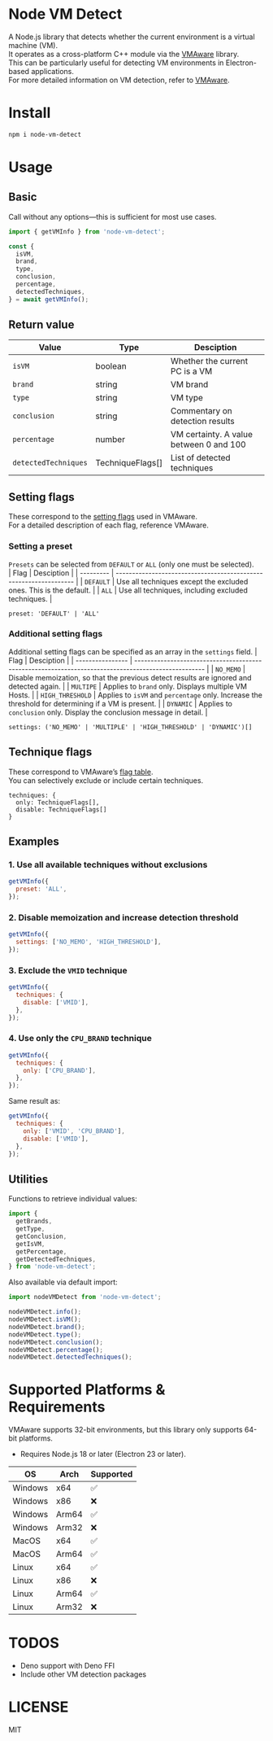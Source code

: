 # Node VM Detect

A Node.js library that detects whether the current environment is a virtual machine (VM).   
It operates as a cross-platform C++ module via the [VMAware](https://github.com/kernelwernel/VMAware) library.  
This can be particularly useful for detecting VM environments in Electron-based applications.  
For more detailed information on VM detection, refer to [VMAware](https://github.com/kernelwernel/VMAware).

# Install

```bash
npm i node-vm-detect
```

# Usage
## Basic
Call without any options—this is sufficient for most use cases.
```js
import { getVMInfo } from 'node-vm-detect';

const {
  isVM,
  brand,
  type,
  conclusion,
  percentage,
  detectedTechniques,
} = await getVMInfo();
```
## Return value
| Value                | Type             | Desciption                              |
| -------------------- | ---------------- | --------------------------------------- |
| `isVM`               | boolean          | Whether the current PC is a VM          |
| `brand`              | string           | VM brand                                |
| `type`               | string           | VM type                                 |
| `conclusion`         | string           | Commentary on detection results         |
| `percentage`         | number           | VM certainty. A value between 0 and 100 |
| `detectedTechniques` | TechniqueFlags[] | List of detected techniques             |

## Setting flags
These correspond to the [setting flags](https://github.com/kernelwernel/VMAware/wiki/Documentation#setting-flags) used in VMAware.  
For a detailed description of each flag, reference VMAware.

### Setting a preset
`Presets` can be selected from `DEFAULT` or `ALL` (only one must be selected).  
| Flag      | Desciption                                                        |
| --------- | ----------------------------------------------------------------- |
| `DEFAULT` | Use all techniques except the excluded ones. This is the default. |
| `ALL`     | Use all techniques, including excluded techniques.                |
```
preset: 'DEFAULT' | 'ALL'
```
### Additional setting flags
Additional setting flags can be specified as an array in the `settings` field.
| Flag             | Desciption                                                                                          |
| ---------------- | --------------------------------------------------------------------------------------------------- |
| `NO_MEMO`        | Disable memoization, so that the previous detect results are ignored and detected again.            |
| `MULTIPE`        | Applies to `brand` only. Displays multiple VM Hosts.                                                |
| `HIGH_THRESHOLD` | Applies to `isVM` and `percentage` only. Increase the threshold for determining if a VM is present. |
| `DYNAMIC`        | Applies to `conclusion` only. Display the conclusion message in detail.                             |
```
settings: ('NO_MEMO' | 'MULTIPLE' | 'HIGH_THRESHOLD' | 'DYNAMIC')[]
```

## Technique flags
These correspond to VMAware’s [flag table](https://github.com/kernelwernel/VMAware/wiki/Documentation#flag-table).  
You can selectively exclude or include certain techniques.  
```
techniques: {
  only: TechniqueFlags[],
  disable: TechniqueFlags[]
}
```

## Examples
### 1. Use all available techniques without exclusions
```js
getVMInfo({
  preset: 'ALL',
});
```
### 2. Disable memoization and increase detection threshold
```js
getVMInfo({
  settings: ['NO_MEMO', 'HIGH_THRESHOLD'],
});
```
### 3. Exclude the `VMID` technique
```js
getVMInfo({
  techniques: {
    disable: ['VMID'],
  },
});
```
### 4. Use only the `CPU_BRAND` technique
```js
getVMInfo({
  techniques: {
    only: ['CPU_BRAND'],
  },
});
```
Same result as:
```js
getVMInfo({
  techniques: {
    only: ['VMID', 'CPU_BRAND'],
    disable: ['VMID'],
  },
});
```

## Utilities
Functions to retrieve individual values:
```js
import {
  getBrands,
  getType,
  getConclusion,
  getIsVM,
  getPercentage,
  getDetectedTechniques,
} from 'node-vm-detect';
```
Also available via default import:
```js
import nodeVMDetect from 'node-vm-detect';

nodeVMDetect.info();
nodeVMDetect.isVM();
nodeVMDetect.brand();
nodeVMDetect.type();
nodeVMDetect.conclusion();
nodeVMDetect.percentage();
nodeVMDetect.detectedTechniques();
```

# Supported Platforms & Requirements
VMAware supports 32-bit environments, but this library only supports 64-bit platforms.  
* Requires Node.js 18 or later (Electron 23 or later).

| OS      | Arch  | Supported |
| ------- | ----- | --------- |
| Windows | x64   | ✅         |
| Windows | x86   | ❌         |
| Windows | Arm64 | ✅         |
| Windows | Arm32 | ❌         |
| MacOS   | x64   | ✅         |
| MacOS   | Arm64 | ✅         |
| Linux   | x64   | ✅         |
| Linux   | x86   | ❌         |
| Linux   | Arm64 | ✅         |
| Linux   | Arm32 | ❌         |

# TODOS
* Deno support with Deno FFI
* Include other VM detection packages

# LICENSE
MIT
